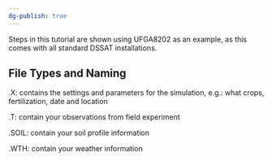 ```yaml
---
dg-publish: true
---
```



Steps in this tutorial are shown using UFGA8202 as an example, as this comes with all standard DSSAT installations. 

## File Types and Naming


.X: contains the settings and parameters for the simulation, e.g.: what crops, fertilization, date and location

.T: contain your observations from field experiment

.SOIL: contain your soil profile information

.WTH: contain your weather information




